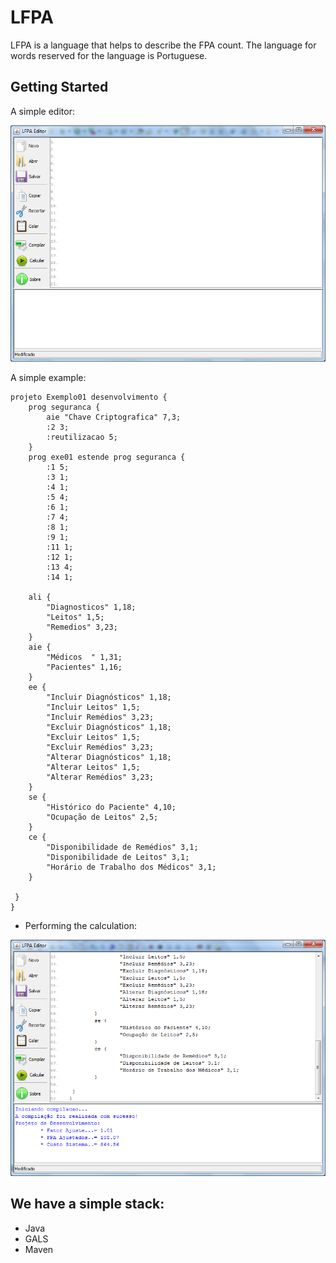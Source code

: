 # LFPA

LFPA is a language that helps to describe the FPA count. The language for words reserved for the language is Portuguese.

## Getting Started

A simple editor:

![LFPA Editor](img/editor.png)

A simple example:

```
projeto Exemplo01 desenvolvimento {
	prog seguranca {
		aie "Chave Criptografica" 7,3;
		:2 3;
		:reutilizacao 5;
	}
	prog exe01 estende prog seguranca {
		:1 5;
		:3 1;
		:4 1;
		:5 4;
		:6 1;
		:7 4;
		:8 1;
		:9 1;
		:11 1;
		:12 1;
		:13 4;
		:14 1;

	ali {
		"Diagnosticos" 1,18;
		"Leitos" 1,5;
		"Remedios" 3,23;
	}
	aie {
		"Médicos  " 1,31;
		"Pacientes" 1,16;
	}
	ee {
		"Incluir Diagnósticos" 1,18;
		"Incluir Leitos" 1,5;
		"Incluir Remédios" 3,23;
		"Excluir Diagnósticos" 1,18;
		"Excluir Leitos" 1,5;
		"Excluir Remédios" 3,23;
		"Alterar Diagnósticos" 1,18;
		"Alterar Leitos" 1,5;
		"Alterar Remédios" 3,23;
	}
	se {
		"Histórico do Paciente" 4,10;
		"Ocupação de Leitos" 2,5;
	}
	ce {
		"Disponibilidade de Remédios" 3,1;
		"Disponibilidade de Leitos" 3,1;
		"Horário de Trabalho dos Médicos" 3,1;
	}

 }
}
```

* Performing the calculation:

![LFPA Editor](img/calculo.png)

## We have a simple stack:
* Java
* GALS
* Maven
